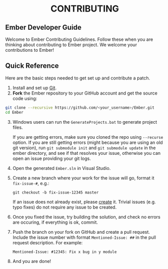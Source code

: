 <h1 align="center">CONTRIBUTING</h1>

## Ember Developer Guide
Welcome to Ember Contributing Guidelines. Follow these when you are thinking about contributing to Ember project. We welcome your contributions to Ember!

## Quick Reference
Here are the basic steps needed to get set up and contribute a patch.
1. Install and set up [Git](https://git-scm.com/).
2. **Fork** the Ember repository to your GitHub account and get the source code using:

```bash
git clone --recursive https://github.com/<your_username>/Ember.git
cd Ember
```
3. Windows users can run the `GenerateProjects.bat` to generate project files. 
    
   If you are getting errors, make sure you cloned the repo using `--recurse` option. If you are still getting errors (might because you are using an old git version), run `git submodule init` and `git submodule update` in the ember directory, and see if that resolves your issue, otherwise you can open an issue providing your git logs.
4. Open the generated `Ember.sln` in Visual Studio.
5. Create a new branch where your work for the issue will go, format it `fix-issue-#`, e.g.:
    ```
    git checkout -b fix-issue-12345 master
    ```
    If an issue does not already exist, please [create](https://github.com/billyeatcookies/Ember/issues) it. Trivial issues (e.g. typo fixes) do not require any issue to be created.
6. Once you fixed the issue, try building the solution, and check no errors are occuring, if everything is ok, commit.
7. Push the branch on your fork on GitHub and create a pull request. Include the issue number with format `Mentioned-Issue: ##` in the pull request description. For example:
    ```
    Mentioned-Issue: #12345: Fix x bug in y module
    ```
8. And you are done!
